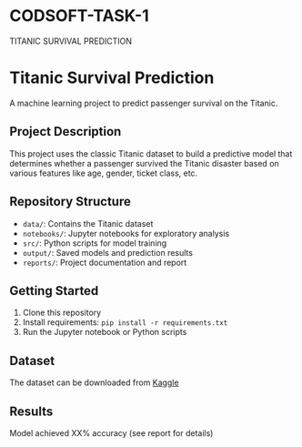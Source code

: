 # CODSOFT-TASK-1
TITANIC SURVIVAL PREDICTION
# Titanic Survival Prediction

A machine learning project to predict passenger survival on the Titanic.

## Project Description
This project uses the classic Titanic dataset to build a predictive model that determines whether a passenger survived the Titanic disaster based on various features like age, gender, ticket class, etc.

## Repository Structure
- `data/`: Contains the Titanic dataset
- `notebooks/`: Jupyter notebooks for exploratory analysis
- `src/`: Python scripts for model training
- `output/`: Saved models and prediction results
- `reports/`: Project documentation and report

## Getting Started
1. Clone this repository
2. Install requirements: `pip install -r requirements.txt`
3. Run the Jupyter notebook or Python scripts

## Dataset
The dataset can be downloaded from [Kaggle](https://www.kaggle.com/c/titanic/data)

## Results
Model achieved XX% accuracy (see report for details)
